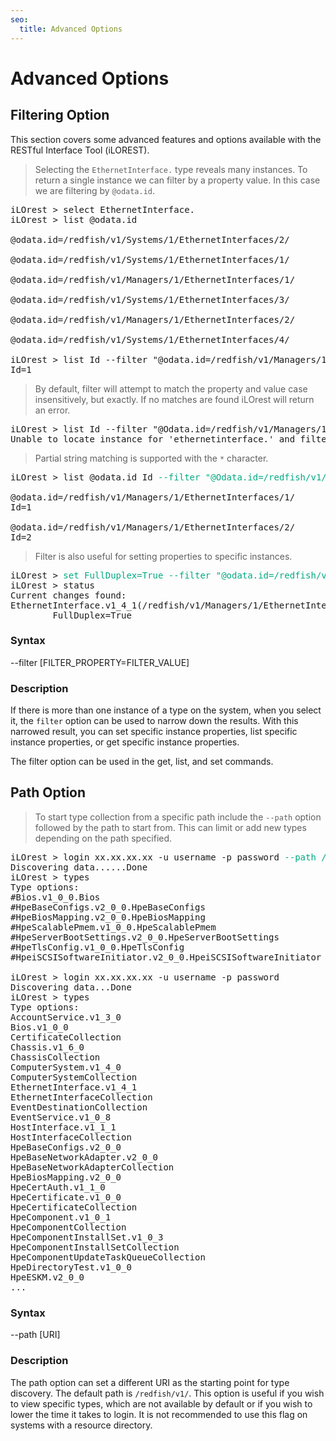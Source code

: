 ```yaml
---
seo:
  title: Advanced Options
---
```


# Advanced Options

## Filtering Option

This section covers some advanced features and options available with the RESTful Interface Tool (iLOREST).

> Selecting the `EthernetInterface.` type reveals many instances. To return a single instance we can filter by a property value. In this case we are filtering by `@odata.id`.

<pre>
iLOrest > select EthernetInterface.
iLOrest > list @odata.id

@odata.id=/redfish/v1/Systems/1/EthernetInterfaces/2/

@odata.id=/redfish/v1/Systems/1/EthernetInterfaces/1/

@odata.id=/redfish/v1/Managers/1/EthernetInterfaces/1/

@odata.id=/redfish/v1/Systems/1/EthernetInterfaces/3/

@odata.id=/redfish/v1/Managers/1/EthernetInterfaces/2/

@odata.id=/redfish/v1/Systems/1/EthernetInterfaces/4/

iLOrest > list Id --filter "@odata.id=/redfish/v1/Managers/1/EthernetInterfaces/1/"
Id=1
</pre>

> By default, filter will attempt to match the property and value case insensitively, but exactly. If no matches are found iLOrest will return an error.

<pre>
iLOrest > list Id --filter "@Odata.id=/redfish/v1/Managers/1/"
Unable to locate instance for 'ethernetinterface.' and filter '@Odata.id=/redfish/v1/Managers/1/'
</pre>

> Partial string matching is supported with the `*` character.

<pre>
iLOrest > list @odata.id Id <span style="color: #01a982; ">--filter "@Odata.id=/redfish/v1/Managers/1/*"</span>

@odata.id=/redfish/v1/Managers/1/EthernetInterfaces/1/
Id=1

@odata.id=/redfish/v1/Managers/1/EthernetInterfaces/2/
Id=2
</pre>

> Filter is also useful for setting properties to specific instances.

<pre>
iLOrest > <span style="color: #01a982; ">set FullDuplex=True --filter "@odata.id=/redfish/v1/Managers/1/EthernetInterfaces/2/"</span>
iLOrest > status
Current changes found:
EthernetInterface.v1_4_1(/redfish/v1/Managers/1/EthernetInterfaces/2/) (Currently selected)
        FullDuplex=True
</pre>

### Syntax
--filter [FILTER_PROPERTY=FILTER_VALUE]

### Description
If there is more than one instance of a type on the system, when you select it, the `filter` option can be used to narrow down the results. With this narrowed result, you can set specific instance properties, list specific instance properties, or get specific instance properties.

<aside class="notice"> The filter option can be used in the get, list, and set commands.</aside>

## Path Option

> To start type collection from a specific path include the `--path` option followed by the path to start from. This can limit or add new types depending on the path specified.

<pre>
iLOrest > login xx.xx.xx.xx -u username -p password <span style="color: #01a982; ">--path /redfish/v1/systems/1/bios/</span>
Discovering data......Done
iLOrest > types
Type options:
#Bios.v1_0_0.Bios
#HpeBaseConfigs.v2_0_0.HpeBaseConfigs
#HpeBiosMapping.v2_0_0.HpeBiosMapping
#HpeScalablePmem.v1_0_0.HpeScalablePmem
#HpeServerBootSettings.v2_0_0.HpeServerBootSettings
#HpeTlsConfig.v1_0_0.HpeTlsConfig
#HpeiSCSISoftwareInitiator.v2_0_0.HpeiSCSISoftwareInitiator

iLOrest > login xx.xx.xx.xx -u username -p password
Discovering data...Done
iLOrest > types
Type options:
AccountService.v1_3_0
Bios.v1_0_0
CertificateCollection
Chassis.v1_6_0
ChassisCollection
ComputerSystem.v1_4_0
ComputerSystemCollection
EthernetInterface.v1_4_1
EthernetInterfaceCollection
EventDestinationCollection
EventService.v1_0_8
HostInterface.v1_1_1
HostInterfaceCollection
HpeBaseConfigs.v2_0_0
HpeBaseNetworkAdapter.v2_0_0
HpeBaseNetworkAdapterCollection
HpeBiosMapping.v2_0_0
HpeCertAuth.v1_1_0
HpeCertificate.v1_0_0
HpeCertificateCollection
HpeComponent.v1_0_1
HpeComponentCollection
HpeComponentInstallSet.v1_0_3
HpeComponentInstallSetCollection
HpeComponentUpdateTaskQueueCollection
HpeDirectoryTest.v1_0_0
HpeESKM.v2_0_0
...
</pre>



### Syntax
--path [URI]

### Description
The path option can set a different URI as the starting point for type discovery. The default path is `/redfish/v1/`. This option is useful if you wish to view specific types, which are not available by default or if you wish to lower the time it takes to login. It is not recommended to use this flag on systems with a resource directory.
